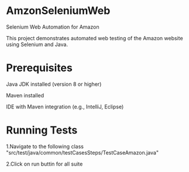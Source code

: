 # AmzonSeleniumWeb

Selenium Web Automation for Amazon

This project demonstrates automated web testing of the Amazon website using Selenium and Java.


# Prerequisites

Java JDK installed (version 8 or higher)

Maven installed

IDE with Maven integration (e.g., IntelliJ, Eclipse)

# Running Tests

1.Navigate to the following class "src/test/java/common/testCasesSteps/TestCaseAmazon.java"

2.Click on run buttin for all suite
